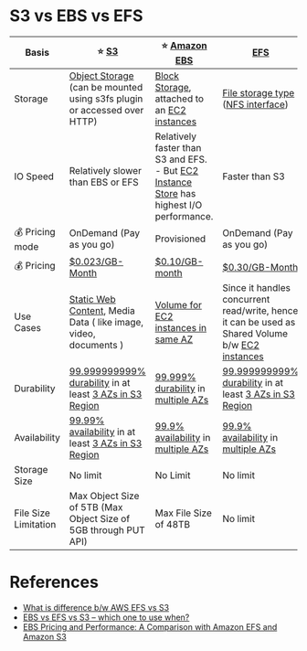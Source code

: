 
# S3 vs EBS vs EFS 

| Basis                   | :star: [S3](3_S3ObjectStorage/Readme.md)                                                                                                                                         | :star: [Amazon EBS](1_BlockStorageTypes/AmazonEBS/Readme.md)                                                                                                     | [EFS](2_FileStorageTypes/AmazonEFS.md)                                                                                                                           |
|-------------------------|----------------------------------------------------------------------------------------------------------------------------------------------------------------------------------|------------------------------------------------------------------------------------------------------------------------------------------------------------------|------------------------------------------------------------------------------------------------------------------------------------------------------------------|
| Storage                 | [Object Storage](3_S3ObjectStorage) (can be mounted using s3fs plugin or accessed over HTTP)                                                                                     | [Block Storage](1_BlockStorageTypes), attached to an [EC2 instances](../3_ComputeServices/AmazonEC2/Readme.md)                                                   | [File storage type](2_FileStorageTypes) ([NFS interface](Network-Protocols.md))                                                                                  |
| IO Speed                | Relatively slower than EBS or EFS                                                                                                                                                | Relatively faster than S3 and EFS. <br/>- But [EC2 Instance Store](1_BlockStorageTypes/AmazonEC2InstanceStore.md) has highest I/O performance.                   | Faster than S3                                                                                                                                                   |
| :moneybag: Pricing mode | OnDemand (Pay as you go)                                                                                                                                                         | Provisioned                                                                                                                                                      | OnDemand (Pay as you go)                                                                                                                                         |
| :moneybag: Pricing      | [$0.023/GB-Month](https://aws.amazon.com/s3/pricing/)                                                                                                                            | [$0.10/GB-month](https://aws.amazon.com/ebs/pricing/)                                                                                                            | [$0.30/GB-Month](https://aws.amazon.com/efs/pricing/)                                                                                                            |
| Use Cases               | [Static Web Content](../../0_HLDUseCasesProblems/AWSWebsiteSiteUsingCloudFront&S3.md), Media Data ( like image, video, documents )                                               | [Volume for EC2 instances in same AZ](../3_ComputeServices/AmazonEC2/Readme.md)                                                                                  | Since it handles concurrent read/write, hence it can be used as Shared Volume b/w [EC2 instances](../3_ComputeServices/AmazonEC2/Readme.md)                      |
| Durability              | [99.999999999% durability](../../3_Databases/1_ACIDTransactions/Durability.md) in at least [3 AZs in S3 Region](../AWS-Global-Architecture-Region-AZ.md)                  | [99.999% durability](../../3_Databases/1_ACIDTransactions/Durability.md) in [multiple AZs](../AWS-Global-Architecture-Region-AZ.md)                       | [99.999999999% durability](../../3_Databases/1_ACIDTransactions/Durability.md) in at least [3 AZs in S3 Region](../AWS-Global-Architecture-Region-AZ.md)  |
| Availability            | [99.99% availability](../../7a_HighAvailability/Readme.md#power-of-9s) in at least [3 AZs in S3 Region](../AWS-Global-Architecture-Region-AZ.md) | [99.9% availability](../../7a_HighAvailability/Readme.md#power-of-9s) in [multiple AZs](../AWS-Global-Architecture-Region-AZ.md) | [99.9% availability](../../7a_HighAvailability/Readme.md#power-of-9s) in [multiple AZs](../AWS-Global-Architecture-Region-AZ.md) |
| Storage Size            | No limit                                                                                                                                                                         | No Limit                                                                                                                                                         | No limit                                                                                                                                                         |
| File Size Limitation    | Max Object Size of 5TB (Max Object Size of 5GB through PUT API)                                                                                                                  | Max File Size of 48TB                                                                                                                                            | No limit                                                                                                                                                         |

# References
- [What is difference b/w AWS EFS vs S3](https://stackoverflow.com/questions/29573142/what-is-difference-between-aws-efs-and-s3)
- [EBS vs EFS vs S3 – which one to use when?](https://www.justaftermidnight247.com/insights/ebs-efs-and-s3-when-to-use-awss-three-storage-solutions/)
- [EBS Pricing and Performance: A Comparison with Amazon EFS and Amazon S3](https://cloud.netapp.com/blog/ebs-efs-amazons3-best-cloud-storage-system)
